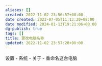 ```yaml
---
aliases: []
created: 2022-11-02 23:56:57+08:00
date created: 2023-07-05T11:13:20+08:00
date modified: 2024-01-13T19:21:06+08:00
dg-publish: true
tags: []
title: 更改电脑名称
updated: 2022-11-02 23:57:28+08:00
---
```


设置 - 系统 - 关于 - 重命名这台电脑